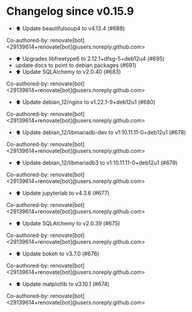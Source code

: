 # Changelog since v0.15.9
- ⬆️ Update beautifulsoup4 to v4.13.4 (#688)

Co-authored-by: renovate[bot] <29139614+renovate[bot]@users.noreply.github.com> 
- ⬆️ Upgrades libfreetype6 to 2.12.1+dfsg-5+deb12u4 (#695) 
- update docs to point to debian packages (#691) 
- ⬆️ Update SQLAlchemy to v2.0.40 (#683)

Co-authored-by: renovate[bot] <29139614+renovate[bot]@users.noreply.github.com> 
- ⬆️ Update debian_12/nginx to v1.22.1-9+deb12u1 (#680)

Co-authored-by: renovate[bot] <29139614+renovate[bot]@users.noreply.github.com> 
- ⬆️ Update debian_12/libmariadb-dev to v1:10.11.11-0+deb12u1 (#678)

Co-authored-by: renovate[bot] <29139614+renovate[bot]@users.noreply.github.com> 
- ⬆️ Update debian_12/libmariadb3 to v1:10.11.11-0+deb12u1 (#679)

Co-authored-by: renovate[bot] <29139614+renovate[bot]@users.noreply.github.com> 
- ⬆️ Update jupyterlab to v4.3.6 (#677)

Co-authored-by: renovate[bot] <29139614+renovate[bot]@users.noreply.github.com> 
- ⬆️ Update SQLAlchemy to v2.0.39 (#675)

Co-authored-by: renovate[bot] <29139614+renovate[bot]@users.noreply.github.com> 
- ⬆️ Update bokeh to v3.7.0 (#676)

Co-authored-by: renovate[bot] <29139614+renovate[bot]@users.noreply.github.com> 
- ⬆️ Update matplotlib to v3.10.1 (#674)

Co-authored-by: renovate[bot] <29139614+renovate[bot]@users.noreply.github.com> 
